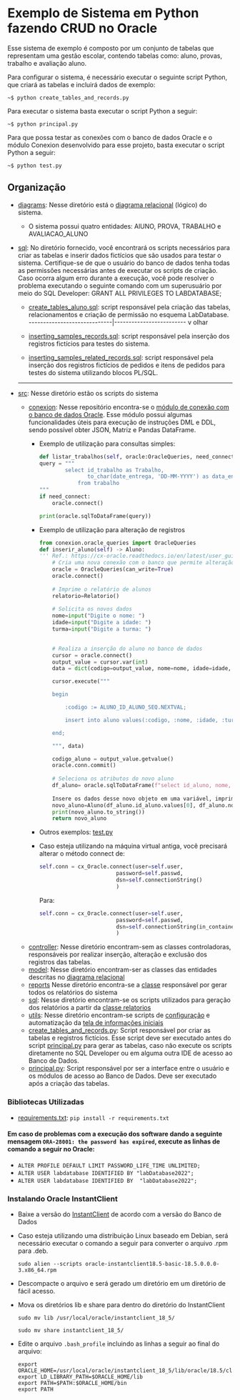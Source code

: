 # Exemplo de Sistema em Python fazendo CRUD no Oracle

Esse sistema de exemplo é composto por um conjunto de tabelas que representam uma gestão escolar, contendo tabelas como: aluno, provas, trabalho e avaliação aluno.

Para configurar o sistema, é necessário executar o seguinte script Python, que criará as tabelas e incluirá dados de exemplo:

```shell
~$ python create_tables_and_records.py
```

Para executar o sistema basta executar o script Python a seguir:
```shell
~$ python principal.py
```

Para que possa testar as conexões com o banco de dados Oracle e o módulo Conexion desenvolvido para esse projeto, basta executar o script Python a seguir:
```shell
~$ python test.py
```

## Organização
- [diagrams](diagrams): Nesse diretório está o [diagrama relacional](diagrams/DIAGRAMA_RELACIONAL_ALUNO.pdf) (lógico) do sistema.
    * O sistema possui quatro entidades: AlUNO, PROVA, TRABALHO e AVALIACAO_ALUNO
- [sql](sql): No diretório fornecido, você encontrará os scripts necessários para criar as tabelas e inserir dados fictícios que são usados para testar o sistema. Certifique-se de que o usuário do banco de dados tenha todas as permissões necessárias antes de executar os scripts de criação. Caso ocorra algum erro durante a execução, você pode resolver o problema executando o seguinte comando com um superusuário por meio do SQL Developer: GRANT ALL PRIVILEGES TO LABDATABASE;
    * [create_tables_aluno.sql](sql/create_tables_Aluno.sql): script responsável pela criação das tabelas, relacionamentos e criação de permissão no esquema LabDatabase.
    -----------------------------|-------------------------
                                 v
                                olhar

    * [inserting_samples_records.sql](sql/inserting_samples_records.sql): script responsável pela inserção dos registros fictícios para testes do sistema.
    * [inserting_samples_related_records.sql](sql/inserting_samples_related_records.sql): script responsável pela inserção dos registros fictícios de pedidos e itens de pedidos para testes do sistema utilizando blocos PL/SQL.
    ------------------------------------------------------------


- [src](src): Nesse diretório estão os scripts do sistema
    * [conexion](src/conexion): Nesse repositório encontra-se o [módulo de conexão com o banco de dados Oracle](src/conexion/oracle_queries.py). Esse módulo possui algumas funcionalidades úteis para execução de instruções DML e DDL, sendo possível obter JSON, Matriz e Pandas DataFrame.
      - Exemplo de utilização para consultas simples:

        ```python
        def listar_trabalhos(self, oracle:OracleQueries, need_connect:bool=False):
        query = """
                select id_trabalho as Trabalho,
                       to_char(date_entrega, 'DD-MM-YYYY') as data_entrega
                    from trabalho
        """ 
        if need_connect: 
            oracle.connect()
        
        print(oracle.sqlToDataFrame(query))
        ```  
      - Exemplo de utilização para alteração de registros
        ```python
        from conexion.oracle_queries import OracleQueries
        def inserir_aluno(self) -> Aluno:
        ''' Ref.: https://cx-oracle.readthedocs.io/en/latest/user_guide/plsql_execution.html#anonymous-pl-sql-blocks'''
            # Cria uma nova conexão com o banco que permite alteração
            oracle = OracleQueries(can_write=True)
            oracle.connect()
            
            # Imprime o relatório de alunos
            relatorio=Relatorio()
            
            # Solicita os novos dados
            nome=input("Digite o nome: ")
            idade=input("Digite a idade: ")
            turma=input("Digite a turma: ")
            

            # Realiza a inserção do aluno no banco de dados
            cursor = oracle.connect()
            output_value = cursor.var(int)
            data = dict(codigo=output_value, nome=nome, idade=idade, turma=turma)

            cursor.execute("""

            begin

                :codigo := ALUNO_ID_ALUNO_SEQ.NEXTVAL;

                insert into aluno values(:codigo, :nome, :idade, :turma);

            end;

            """, data)

            codigo_aluno = output_value.getvalue()
            oracle.conn.commit()
            
            # Seleciona os atributos do novo aluno
            df_aluno= oracle.sqlToDataFrame(f"select id_aluno, nome, idade, turma from aluno where id_aluno = {codigo_aluno}")
            
            Insere os dados desse novo objeto em uma variável, imprime e os retorna
            novo_aluno=Aluno(df_aluno.id_aluno.values[0], df_aluno.nome.values[0], df_aluno.idade.values[0], df_aluno.turma.values[0])
            print(novo_aluno.to_string())
            return novo_aluno        
        
        ```
      - Outros exemplos: [test.py](src/test.py)
      - Caso esteja utilizando na máquina virtual antiga, você precisará alterar o método connect de:
          ```python
          self.conn = cx_Oracle.connect(user=self.user,
                                  password=self.passwd,
                                  dsn=self.connectionString()
                                  )
          ```
        Para:
          ```python
          self.conn = cx_Oracle.connect(user=self.user,
                                  password=self.passwd,
                                  dsn=self.connectionString(in_container=True)
                                  )
          ```
    * [controller](src/controller/): Nesse diretório encontram-sem as classes controladoras, responsáveis por realizar inserção, alteração e exclusão dos registros das tabelas.
    * [model](src/model/): Nesse diretório encontram-ser as classes das entidades descritas no [diagrama relacional](diagrams/DIAGRAMA_RELACIONAL_ALUNO.pdf)
    * [reports](src/reports/) Nesse diretório encontra-se a [classe](src/reports/relatorios.py) responsável por gerar todos os relatórios do sistema
    * [sql](src/sql/): Nesse diretório encontram-se os scripts utilizados para geração dos relatórios a partir da [classe relatorios](src/reports/relatorios.py)
    * [utils](src/utils/): Nesse diretório encontram-se scripts de [configuração](src/utils/config.py) e automatização da [tela de informações iniciais](src/utils/splash_screen.py)
    * [create_tables_and_records.py](src/create_tables_and_records.py): Script responsável por criar as tabelas e registros fictícios. Esse script deve ser executado antes do script [principal.py](src/principal.py) para gerar as tabelas, caso não execute os scripts diretamente no SQL Developer ou em alguma outra IDE de acesso ao Banco de Dados.
    * [principal.py](src/principal.py): Script responsável por ser a interface entre o usuário e os módulos de acesso ao Banco de Dados. Deve ser executado após a criação das tabelas.

### Bibliotecas Utilizadas
- [requirements.txt](src/requirements.txt): `pip install -r requirements.txt`

#### Em caso de problemas com a execução dos software dando a seguinte mensagem `ORA-28001: the password has expired`, execute as linhas de comando a seguir no Oracle:
- `ALTER PROFILE DEFAULT LIMIT PASSWORD_LIFE_TIME UNLIMITED;`
- `ALTER USER labdatabase IDENTIFIED BY "labDatabase2022";`
- `ALTER USER labdatabase IDENTIFIED BY  "labDatabase2022";`

### Instalando Oracle InstantClient
- Baixe a versão do [InstantClient](https://www.oracle.com/database/technologies/instant-client/linux-x86-64-downloads.html) de acordo com a versão do Banco de Dados
- Caso esteja utilizando uma distribuição Linux baseado em Debian, será necessário executar o comando a seguir para converter o arquivo .rpm para .deb.
  ```shell
  sudo alien --scripts oracle-instantclient18.5-basic-18.5.0.0.0-3.x86_64.rpm
  ```
- Descompacte o arquivo e será gerado um diretório em um diretório de fácil acesso.
- Mova os diretórios lib e share para dentro do diretório do InstantClient
  ```shell
  sudo mv lib /usr/local/oracle/instantclient_18_5/
  ```
  
  ```shell
  sudo mv share instantclient_18_5/
  ```
- Edite o arquivo `.bash_profile` incluindo as linhas a seguir ao final do arquivo:
  ```shell
  export ORACLE_HOME=/usr/local/oracle/instantclient_18_5/lib/oracle/18.5/client64
  export LD_LIBRARY_PATH=$ORACLE_HOME/lib
  export PATH=$PATH:$ORACLE_HOME/bin
  export PATH
  ```
